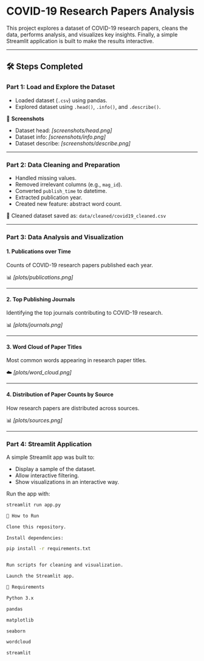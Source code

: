 # COVID-19 Research Papers Analysis

This project explores a dataset of COVID-19 research papers, cleans the data, performs analysis, and visualizes key insights. Finally, a simple Streamlit application is built to make the results interactive.

---

## 🛠️ Steps Completed

### Part 1: Load and Explore the Dataset
- Loaded dataset (`.csv`) using pandas.  
- Explored dataset using `.head()`, `.info()`, and `.describe()`.

📸 **Screenshots**  
- Dataset head: *[screenshots/head.png]*  
- Dataset info: *[screenshots/info.png]*  
- Dataset describe: *[screenshots/describe.png]*  

---

### Part 2: Data Cleaning and Preparation
- Handled missing values.  
- Removed irrelevant columns (e.g., `mag_id`).  
- Converted `publish_time` to datetime.  
- Extracted publication year.  
- Created new feature: abstract word count.  

📂 Cleaned dataset saved as: `data/cleaned/covid19_cleaned.csv`

---

### Part 3: Data Analysis and Visualization

#### 1. Publications over Time  
Counts of COVID-19 research papers published each year.  

📊 *[plots/publications.png]*  

---

#### 2. Top Publishing Journals  
Identifying the top journals contributing to COVID-19 research.  

📊 *[plots/journals.png]*  

---

#### 3. Word Cloud of Paper Titles  
Most common words appearing in research paper titles.  

☁️ *[plots/word_cloud.png]*  

---

#### 4. Distribution of Paper Counts by Source  
How research papers are distributed across sources.  

📊 *[plots/sources.png]*  

---

### Part 4: Streamlit Application
A simple Streamlit app was built to:  
- Display a sample of the dataset.  
- Allow interactive filtering.  
- Show visualizations in an interactive way.  

Run the app with:  
```bash
streamlit run app.py

🚀 How to Run

Clone this repository.

Install dependencies:

pip install -r requirements.txt


Run scripts for cleaning and visualization.

Launch the Streamlit app.

📌 Requirements

Python 3.x

pandas

matplotlib

seaborn

wordcloud

streamlit
